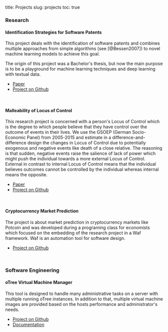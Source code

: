 title: Projects
slug: projects
toc: true

### Research

#### Identification Strategies for Software Patents

This project deals with the identification of software patents and combines
multiple approaches from simple algorithms (see [@Bessen2007]) to novel machine
learning models to achieve this goal.

The origin of this project was a Bachelor's thesis, but now the main purpose is
to be a playground for machine learning techniques and deep learning with
textual data.

- [Paper](https://github.com/tobiasraabe/software_patents/paper.pdf)
- [Project on Github](https://github.com/tobiasraabe/software_patents)

<br>

#### Malleability of Locus of Control

This research project is concerned with a person's Locus of Control which is
the degree to which people believe that they have control over the outcome of
events in their lives. We use the GSOEP (German Socio-Economic Panel) from
2005-2015 and estimate in a difference-and-difference design the changes in
Locus of Control due to potentially exogenous and negative events like death of
a close relative. The reasoning is that sudden, negative events raise the
salience of lack of power which might push the individual towards a more
external Locus of Control. External in contrast to internal Locus of Control
means that the individual believes outcomes cannot be controlled by the
individual whereas internal means the opposite.

- [Paper](https://github.com/tobiasraabe/loc/paper.pdf)
- [Project on Github](https://github.com/tobiasraabe/loc)

<br>

#### Cryptocurrency Market Prediction

The project is about market prediction in cryptocurrency markets like Potcoin
and was developed during a programing class for economists which focused on the
embedding of the research project in a Waf framework. Waf is an automation tool
for software design.

- [Project on Github](https://github.com/tobiasraabe/crypto)

<br>

### Software Engineering

#### oTree Virtual Machine Manager

This tool is designed to handle many administrative tasks on a server with
multiple running oTree instances. In addition to that, multiple virtual machine
images are provided based on the hosts performance and administrator's needs.

- [Project on Github](https://github.com/tobiasraabe/otree_virtual_machine_manager)
- [Documentation](https://otree-virtual-machine-manager.readthedocs.io)
